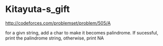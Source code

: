 # Kitayuta-s_gift

http://codeforces.com/problemset/problem/505/A

for a givn string, add a char to make it becomes palindrome.
If sucessful, print the palindrome string, otherwise, print NA

